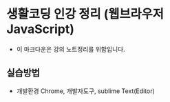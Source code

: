 # 생활코딩 인강 정리 (웹브라우저 JavaScript)
- 이 마크다운은 강의 노트정리를 위함입니다.

## 실습방법
- 개발환경 Chrome, 개발자도구, sublime Text(Editor)